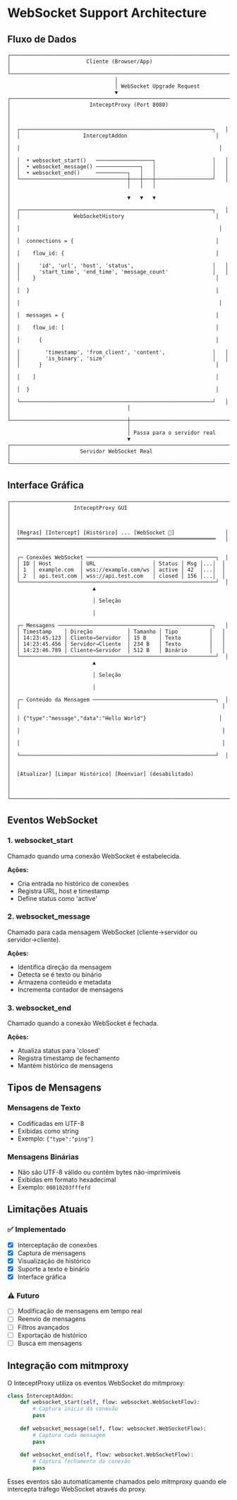 # WebSocket Support Architecture

## Fluxo de Dados

```
┌─────────────────────────────────────────────────────────────────────┐
│                        Cliente (Browser/App)                         │
└─────────────────────────────────────────────────────────────────────┘
                                  │
                                  │ WebSocket Upgrade Request
                                  ▼
┌─────────────────────────────────────────────────────────────────────┐
│                         InteceptProxy (Port 8080)                    │
│                                                                       │
│  ┌─────────────────────────────────────────────────────────────┐   │
│  │                    InterceptAddon                            │   │
│  │                                                               │   │
│  │  • websocket_start()   ──────────────────┐                  │   │
│  │  • websocket_message() ──────────────┐   │                  │   │
│  │  • websocket_end()     ──────────┐   │   │                  │   │
│  └──────────────────────────────────┼───┼───┼──────────────────┘   │
│                                     │   │   │                       │
│                                     ▼   ▼   ▼                       │
│  ┌─────────────────────────────────────────────────────────────┐   │
│  │                 WebSocketHistory                             │   │
│  │                                                               │   │
│  │  connections = {                                             │   │
│  │    flow_id: {                                                │   │
│  │      'id', 'url', 'host', 'status',                         │   │
│  │      'start_time', 'end_time', 'message_count'              │   │
│  │    }                                                         │   │
│  │  }                                                           │   │
│  │                                                               │   │
│  │  messages = {                                                │   │
│  │    flow_id: [                                                │   │
│  │      {                                                       │   │
│  │        'timestamp', 'from_client', 'content',               │   │
│  │        'is_binary', 'size'                                  │   │
│  │      }                                                       │   │
│  │    ]                                                         │   │
│  │  }                                                           │   │
│  └─────────────────────────────────────────────────────────────┘   │
│                                     │                                │
└─────────────────────────────────────┼────────────────────────────────┘
                                      │
                                      │ Passa para o servidor real
                                      ▼
┌─────────────────────────────────────────────────────────────────────┐
│                      Servidor WebSocket Real                         │
└─────────────────────────────────────────────────────────────────────┘
```

## Interface Gráfica

```
┌─────────────────────────────────────────────────────────────────────┐
│                    InteceptProxy GUI                                 │
│                                                                       │
│  [Regras] [Intercept] [Histórico] ... [WebSocket 🔌]                │
│  ═══════════════════════════════════════════════════════════════   │
│                                                                       │
│  ┌─ Conexões WebSocket ─────────────────────────────────────────┐  │
│  │ ID │ Host         │ URL                  │ Status │ Msg │...│  │
│  │ 1  │ example.com  │ wss://example.com/ws │ active │ 42  │...│  │
│  │ 2  │ api.test.com │ wss://api.test.com   │ closed │ 156 │...│  │
│  └──────────────────────────────────────────────────────────────┘  │
│                          ▲                                            │
│                          │ Seleção                                   │
│                          │                                            │
│  ┌─ Mensagens ─────────────────────────────────────────────────┐   │
│  │ Timestamp    │ Direção           │ Tamanho │ Tipo          │   │
│  │ 14:23:45.123 │ Cliente→Servidor  │ 15 B    │ Texto         │   │
│  │ 14:23:45.456 │ Servidor→Cliente  │ 234 B   │ Texto         │   │
│  │ 14:23:46.789 │ Cliente→Servidor  │ 512 B   │ Binário       │   │
│  └──────────────────────────────────────────────────────────────┘  │
│                          ▲                                            │
│                          │ Seleção                                   │
│                          │                                            │
│  ┌─ Conteúdo da Mensagem ───────────────────────────────────────┐  │
│  │                                                                │  │
│  │ {"type":"message","data":"Hello World"}                       │  │
│  │                                                                │  │
│  │                                                                │  │
│  └──────────────────────────────────────────────────────────────┘  │
│                                                                       │
│  [Atualizar] [Limpar Histórico] [Reenviar] (desabilitado)           │
│                                                                       │
└─────────────────────────────────────────────────────────────────────┘
```

## Eventos WebSocket

### 1. websocket_start
Chamado quando uma conexão WebSocket é estabelecida.

**Ações:**
- Cria entrada no histórico de conexões
- Registra URL, host e timestamp
- Define status como 'active'

### 2. websocket_message
Chamado para cada mensagem WebSocket (cliente→servidor ou servidor→cliente).

**Ações:**
- Identifica direção da mensagem
- Detecta se é texto ou binário
- Armazena conteúdo e metadata
- Incrementa contador de mensagens

### 3. websocket_end
Chamado quando a conexão WebSocket é fechada.

**Ações:**
- Atualiza status para 'closed'
- Registra timestamp de fechamento
- Mantém histórico de mensagens

## Tipos de Mensagens

### Mensagens de Texto
- Codificadas em UTF-8
- Exibidas como string
- Exemplo: `{"type":"ping"}`

### Mensagens Binárias
- Não são UTF-8 válido ou contêm bytes não-imprimíveis
- Exibidas em formato hexadecimal
- Exemplo: `00010203fffefd`

## Limitações Atuais

### ✅ Implementado
- [x] Interceptação de conexões
- [x] Captura de mensagens
- [x] Visualização de histórico
- [x] Suporte a texto e binário
- [x] Interface gráfica

### ⚠️ Futuro
- [ ] Modificação de mensagens em tempo real
- [ ] Reenvio de mensagens
- [ ] Filtros avançados
- [ ] Exportação de histórico
- [ ] Busca em mensagens

## Integração com mitmproxy

O InteceptProxy utiliza os eventos WebSocket do mitmproxy:

```python
class InterceptAddon:
    def websocket_start(self, flow: websocket.WebSocketFlow):
        # Captura início da conexão
        pass
    
    def websocket_message(self, flow: websocket.WebSocketFlow):
        # Captura cada mensagem
        pass
    
    def websocket_end(self, flow: websocket.WebSocketFlow):
        # Captura fechamento da conexão
        pass
```

Esses eventos são automaticamente chamados pelo mitmproxy quando ele intercepta
tráfego WebSocket através do proxy.
